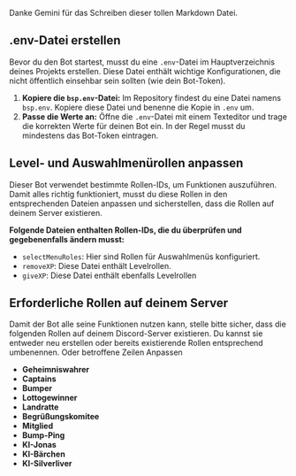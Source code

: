 Danke Gemini für das Schreiben dieser tollen Markdown Datei.
## .env-Datei erstellen

Bevor du den Bot startest, musst du eine `.env`-Datei im Hauptverzeichnis deines Projekts erstellen. Diese Datei enthält wichtige Konfigurationen, die nicht öffentlich einsehbar sein sollten (wie dein Bot-Token).

1.  **Kopiere die `bsp.env`-Datei:** Im Repository findest du eine Datei namens `bsp.env`. Kopiere diese Datei und benenne die Kopie in `.env` um.
2.  **Passe die Werte an:** Öffne die `.env`-Datei mit einem Texteditor und trage die korrekten Werte für deinen Bot ein. In der Regel musst du mindestens das Bot-Token eintragen.


## Level- und Auswahlmenürollen anpassen

Dieser Bot verwendet bestimmte Rollen-IDs, um Funktionen auszuführen. Damit alles richtig funktioniert, musst du diese Rollen in den entsprechenden Dateien anpassen und sicherstellen, dass die Rollen auf deinem Server existieren.

**Folgende Dateien enthalten Rollen-IDs, die du überprüfen und gegebenenfalls ändern musst:**

* `selectMenuRoles`: Hier sind Rollen für Auswahlmenüs konfiguriert.
* `removeXP`: Diese Datei enthält Levelrollen.
* `giveXP`: Diese Datei enthält ebenfalls Levelrollen


## Erforderliche Rollen auf deinem Server

Damit der Bot alle seine Funktionen nutzen kann, stelle bitte sicher, dass die folgenden Rollen auf deinem Discord-Server existieren. Du kannst sie entweder neu erstellen oder bereits existierende Rollen entsprechend umbenennen. Oder betroffene Zeilen Anpassen

* **Geheimniswahrer**
* **Captains**
* **Bumper**
* **Lottogewinner**
* **Landratte**
* **Begrüßungskomitee**
* **Mitglied**
* **Bump-Ping**
* **KI-Jonas**
* **KI-Bärchen**
* **KI-Silverliver**